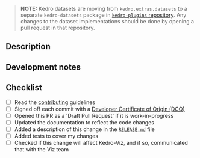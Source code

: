 > **NOTE:** Kedro datasets are moving from `kedro.extras.datasets` to a separate `kedro-datasets` package in
> [`kedro-plugins` repository](https://github.com/kedro-org/kedro-plugins). Any changes to the dataset implementations
> should be done by opening a pull request in that repository.
## Description
<!-- Why was this PR created? -->

## Development notes
<!-- What have you changed, and how has this been tested? -->

## Checklist

- [ ] Read the [contributing](https://github.com/kedro-org/kedro/blob/main/CONTRIBUTING.md) guidelines
- [ ] Signed off each commit with a [Developer Certificate of Origin (DCO)](https://docs.github.com/en/repositories/managing-your-repositorys-settings-and-features/managing-repository-settings/managing-the-commit-signoff-policy-for-your-repository)
- [ ] Opened this PR as a 'Draft Pull Request' if it is work-in-progress
- [ ] Updated the documentation to reflect the code changes
- [ ] Added a description of this change in the [`RELEASE.md`](https://github.com/kedro-org/kedro/blob/main/RELEASE.md) file
- [ ] Added tests to cover my changes
- [ ] Checked if this change will affect Kedro-Viz, and if so, communicated that with the Viz team
